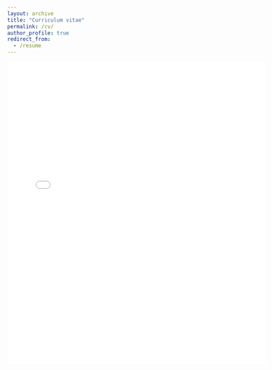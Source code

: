 ```yaml
---
layout: archive
title: "Curriculum vitae"
permalink: /cv/
author_profile: true
redirect_from:
  - /resume
---
```


<embed src="{{ site.baseurl }}/files/CV.pdf" width="600" height="700" type='application/pdf'>